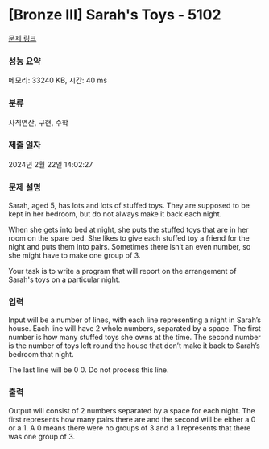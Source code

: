 # [Bronze III] Sarah's Toys - 5102 

[문제 링크](https://www.acmicpc.net/problem/5102) 

### 성능 요약

메모리: 33240 KB, 시간: 40 ms

### 분류

사칙연산, 구현, 수학

### 제출 일자

2024년 2월 22일 14:02:27

### 문제 설명

<p>Sarah, aged 5, has lots and lots of stuffed toys. They are supposed to be kept in her bedroom, but do not always make it back each night.</p>

<p>When she gets into bed at night, she puts the stuffed toys that are in her room on the spare bed. She likes to give each stuffed toy a friend for the night and puts them into pairs. Sometimes there isn’t an even number, so she might have to make one group of 3.</p>

<p>Your task is to write a program that will report on the arrangement of Sarah's toys on a particular night.</p>

### 입력 

 <p>Input will be a number of lines, with each line representing a night in Sarah’s house. Each line will have 2 whole numbers, separated by a space. The first number is how many stuffed toys she owns at the time. The second number is the number of toys left round the house that don’t make it back to Sarah’s bedroom that night.</p>

<p>The last line will be 0 0. Do not process this line.</p>

### 출력 

 <p>Output will consist of 2 numbers separated by a space for each night. The first represents how many pairs there are and the second will be either a 0 or a 1. A 0 means there were no groups of 3 and a 1 represents that there was one group of 3.</p>

